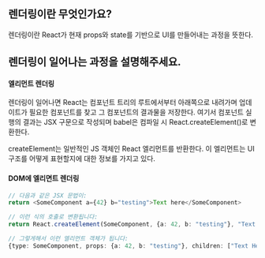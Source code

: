 ## 렌더링이란 무엇인가요?

렌더링이란 React가 현재 props와 state를 기반으로 UI를 만들어내는 과정을 뜻한다.

## 렌더링이 일어나는 과정을 설명해주세요.

#### 엘리먼트 렌더링

렌더링이 일어나면 React는 컴포넌트 트리의 루트에서부터 아래쪽으로 내려가며 업데이트가 필요한 컴포넌트를 찾고 그 컴포넌트의 결과물을 저장한다.
여기서 컴포넌트 실행의 결과는 JSX 구문으로 작성되며 babel은 컴파일 시 React.createElement()로 변환한다.

createElement는 일반적인 JS 객체인 React 엘리먼트를 반환한다. 이 엘리먼트는 UI구조를 어떻게 표현할지에 대한 정보를 가지고 있다.

#### DOM에 엘리면트 렌더링

```ts
// 다음과 같은 JSX 문법이:
return <SomeComponent a={42} b="testing">Text here</SomeComponent>

// 이런 식의 호출로 변환됩니다:
return React.createElement(SomeComponent, {a: 42, b: "testing"}, "Text Here")

// 그렇게해서 이런 엘리먼트 객체가 됩니다:
{type: SomeComponent, props: {a: 42, b: "testing"}, children: ["Text Here"]}
```
